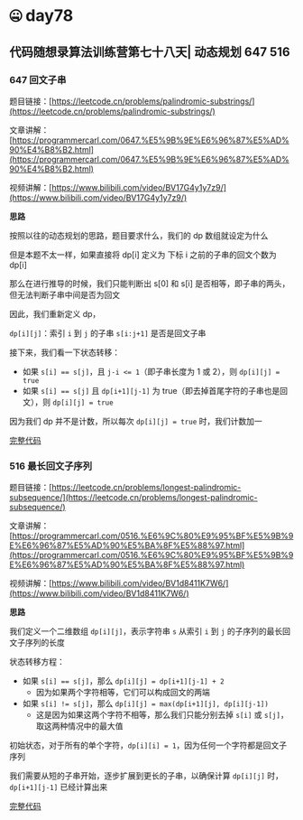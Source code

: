 # 🤐 day78

## 代码随想录算法训练营第七十八天| 动态规划 647 516

### 647 回文子串

题目链接：[https://leetcode.cn/problems/palindromic-substrings/](https://leetcode.cn/problems/palindromic-substrings/)

文章讲解：[https://programmercarl.com/0647.%E5%9B%9E%E6%96%87%E5%AD%90%E4%B8%B2.html](https://programmercarl.com/0647.%E5%9B%9E%E6%96%87%E5%AD%90%E4%B8%B2.html)

视频讲解：[https://www.bilibili.com/video/BV17G4y1y7z9/](https://www.bilibili.com/video/BV17G4y1y7z9/)

**思路**

按照以往的动态规划的思路，题目要求什么，我们的 dp 数组就设定为什么

但是本题不太一样，如果直接将 dp\[i] 定义为 下标 i 之前的子串的回文个数为 dp\[i]

那么在进行推导的时候，我们只能判断出 s\[0] 和 s\[i] 是否相等，即子串的两头，但无法判断子串中间是否为回文

因此，我们重新定义 dp，

`dp[i][j]`：索引 `i` 到 `j` 的子串 `s[i:j+1]` 是否是回文子串

接下来，我们看一下状态转移：

* 如果 `s[i] == s[j]`，且 `j-i <= 1`（即子串长度为 1 或 2），则 `dp[i][j] = true`
* 如果 `s[i] == s[j]` 且 `dp[i+1][j-1]` 为 true（即去掉首尾字符的子串也是回文），则 `dp[i][j] = true`

因为我们 dp 并不是计数，所以每次 `dp[i][j] = true` 时，我们计数加一

[完整代码](https://github.com/hd2yao/leetcode/tree/master/training/day78/0647\_palindromic\_substrings.go)

### 516 最长回文子序列

题目链接：[https://leetcode.cn/problems/longest-palindromic-subsequence/](https://leetcode.cn/problems/longest-palindromic-subsequence/)

文章讲解：[https://programmercarl.com/0516.%E6%9C%80%E9%95%BF%E5%9B%9E%E6%96%87%E5%AD%90%E5%BA%8F%E5%88%97.html](https://programmercarl.com/0516.%E6%9C%80%E9%95%BF%E5%9B%9E%E6%96%87%E5%AD%90%E5%BA%8F%E5%88%97.html)

视频讲解：[https://www.bilibili.com/video/BV1d8411K7W6/](https://www.bilibili.com/video/BV1d8411K7W6/)

**思路**

我们定义一个二维数组 `dp[i][j]`，表示字符串 `s` 从索引 `i` 到 `j` 的子序列的最长回文子序列的长度

状态转移方程：

* 如果 `s[i] == s[j]`，那么 `dp[i][j] = dp[i+1][j-1] + 2`
  * 因为如果两个字符相等，它们可以构成回文的两端
* 如果 `s[i] != s[j]`，那么 `dp[i][j] = max(dp[i+1][j], dp[i][j-1])`
  * 这是因为如果这两个字符不相等，那么我们只能分别去掉 `s[i]` 或 `s[j]`，取这两种情况中的最大值

初始状态，对于所有的单个字符，`dp[i][i] = 1`，因为任何一个字符都是回文子序列

我们需要从短的子串开始，逐步扩展到更长的子串，以确保计算 `dp[i][j]` 时，`dp[i+1][j-1]` 已经计算出来

[完整代码](https://github.com/hd2yao/leetcode/tree/master/training/day78/0516\_longest\_palindromic\_subsequence.go)
